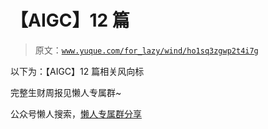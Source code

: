 # 【AIGC】12 篇

> 原文：[`www.yuque.com/for_lazy/wind/ho1sq3zgwp2t4i7g`](https://www.yuque.com/for_lazy/wind/ho1sq3zgwp2t4i7g)

以下为：【AIGC】12 篇相关风向标

完整生财周报见懒人专属群~

公众号懒人搜索，[懒人专属群分享](https://lazybook.fun/#/blog/group)